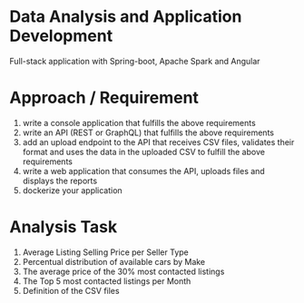 # Data Analysis and Application Development
Full-stack application with Spring-boot, Apache Spark and Angular

# Approach / Requirement

1. write a console application that fulfills the above requirements
2. write an API (REST or GraphQL) that fulfills the above requirements
3. add an upload endpoint to the API that receives CSV files, validates their format and uses the data
in the uploaded CSV to fulfill the above requirements
4. write a web application that consumes the API, uploads files and displays the reports
5. dockerize your application

# Analysis Task
1. Average Listing Selling Price per Seller Type
2. Percentual distribution of available cars by Make
3. The average price of the 30% most contacted listings
4. The Top 5 most contacted listings per Month
5. Definition of the CSV files

